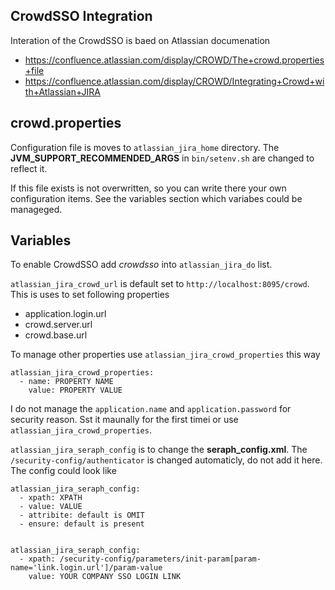 ## CrowdSSO Integration

Interation of the CrowdSSO is baed on Atlassian documenation

- https://confluence.atlassian.com/display/CROWD/The+crowd.properties+file
- https://confluence.atlassian.com/display/CROWD/Integrating+Crowd+with+Atlassian+JIRA

## crowd.properties

Configuration file is moves to `atlassian_jira_home` directory. The **JVM_SUPPORT_RECOMMENDED_ARGS** in `bin/setenv.sh` are changed to reflect it.

If this file exists is not overwritten, so you can write there your own configuration items. See the variables section which variabes could be manageged.

## Variables

To enable CrowdSSO add *crowdsso* into `atlassian_jira_do` list.

`atlassian_jira_crowd_url` is default set to `http://localhost:8095/crowd`. This is uses to set following properties

- application.login.url
- crowd.server.url
- crowd.base.url 

To manage other properties use `atlassian_jira_crowd_properties` this way

    atlassian_jira_crowd_properties:
      - name: PROPERTY NAME
        value: PROPERTY VALUE


I do not manage the `application.name` and `application.password` for security reason. Sst it maunally for the first timei or use `atlassian_jira_crowd_properties`.


`atlassian_jira_seraph_config` is to change the **seraph_config.xml**. The `/security-config/authenticator` is changed automaticly, do not add it here. The config could look like

    atlassian_jira_seraph_config:
      - xpath: XPATH
      - value: VALUE
      - attribite: default is OMIT
      - ensure: default is present


    atlassian_jira_seraph_config:
      - xpath: /security-config/parameters/init-param[param-name='link.login.url']/param-value
        value: YOUR COMPANY SSO LOGIN LINK

